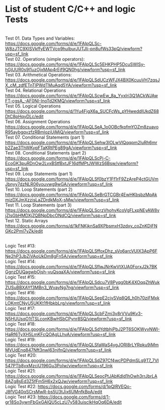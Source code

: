 # List of student C/C++ and logic Tests
<br>Test 01. Data Types and Variables:
https://docs.google.com/forms/d/e/1FAIpQLSc-W8zJTC9XISVkffyEWTVcp9hulburJUTJIi-pn8ufWs33pQ/viewform?usp=sf_link
<br>Test 02. Operations (simple operators):
https://docs.google.com/forms/d/e/1FAIpQLSc5EHKPHP5DcuSWlSy-hGjUUR0s9I1uzOjxMAp4rEjf9QN0hg/viewform?usp=sf_link
<br>Test 03. Arithmetical Operations:
https://docs.google.com/forms/d/e/1FAIpQLSdUCzWFJX4BX0KcuuVH7zqsJX_cM_zdfETnTlPWdTMuAqd5YA/viewform?usp=sf_link
<br> Test 04. Relational Operations
https://docs.google.com/forms/d/e/1FAIpQLScwEw_8a_Yyxlri3Q1ACkWJAwFT-cgsA_-AF0NI-InoTd2KMQ/viewform?usp=sf_link
<br> Test 05. Logical Operations
https://docs.google.com/forms/d/1Yu4FjgX6a_SUCFcWs_pYHweddIUkdZ68DtC8pHqyDLc/edit
<br> Test 06. Assignment Operations
https://docs.google.com/forms/d/e/1FAIpQLSeA_1o0OBcfkpfmYOZm8zuavoR95aybgqvzfzRBmloziUjMjQ/viewform?usp=sf_link
<br> Test 07. Conditional Statements (part 1)
https://docs.google.com/forms/d/e/1FAIpQLSehw3IOLwVlQqqpm2luRh6mrb2Zae3ThWKypFTaKRtPEg89gA/viewform?usp=sf_link
<br> Test 08. Conditional Statements (part 2)
https://docs.google.com/forms/d/e/1FAIpQLScPj-C-EcoGK3puRDnOw2LvxBStfBxtJF16dfMPtJWWzS6Bsw/viewform?usp=sf_link
<br> Test 09. Loop Statements (part 1)
https://docs.google.com/forms/d/e/1FAIpQLSf0bzY1Ff1rF9ZzAreP4ctGUVmJbnyy7dzNLR06youvwg9wGA/viewform?usp=sf_link
<br> Test 10. Loop Statements (part 2)
https://docs.google.com/forms/d/e/1FAIpQLSeBrGTCGBr4EwHKbsbzMpAkmizDXJmXzzisLaZDrdkMoX-sMw/viewform?usp=sf_link
<br> Test 11. Loop Statements (part 3)
https://docs.google.com/forms/d/e/1FAIpQLScrzVhohvKcoVgFLxpNEyAW8vjZIsGbHMDXjZQBNpDbcONdCQ/viewform?usp=sf_link
<br> Test 12. Static Arrays
https://docs.google.com/forms/d/1kFNKjknSa9XPbsmxH3zdxy_coZnKDjFNGKc2PmI7yZk/edit

<br>Logic Test #13:
https://docs.google.com/forms/d/e/1FAIpQLSffoxDhz_sVo6arcVUIX3ApP6FNe2hP3JbZiVAoUkDm8gFn5A/viewform?usp=sf_link
<br>Logic Test #14:
https://docs.google.com/forms/d/e/1FAIpQLSflwJNrKwVtXUA0ForxJ2k7BKGgnzDUQagwbOjsh-vuQsqaXA/viewform?usp=sf_link
<br>Logic Test #15:
https://docs.google.com/forms/d/e/1FAIpQLSdcu7V8Pyqg0bK4XOqqZhWukZUSuBBXAYf3MBn3_WvayNg7ng/viewform?usp=sf_link
<br>Logic Test #16:
https://docs.google.com/forms/d/e/1FAIpQLSepE2cjvSVq8Q6_h0h70ziFMxkLOKmtCNyU5UKKt1fHbkbLrg/viewform?usp=sf_link
<br>Logic Test #17:
https://docs.google.com/forms/d/e/1FAIpQLScbFZmi3v8rVVu9Kv3-N5HUUsqO1tTSLconKBwHSbCPynr8SQ/viewform?usp=sf_link
<br>Logic Test #18:
https://docs.google.com/forms/d/e/1FAIpQLSdYdtbhjPbJ2PT6SOKWyvNWI-HaRf6TyXH5LmKFcQOAgLLhvA/viewform?usp=sf_link
<br>Logic Test #19:
https://docs.google.com/forms/d/e/1FAIpQLSfaWaS4ygJORI8rLYRpku9iMmMVUdEnq847Nft3nwI63njfnQ/viewform?usp=sf_link
<br>Logic Test #20:
https://docs.google.com/forms/d/e/1FAIpQLSdZ97Cf4wcPDPdmSLq9T7_7VI547PTb8vxMzciU196Gu3PoIw/viewform?usp=sf_link
<br>Logic Test #21:
https://docs.google.com/forms/d/e/1FAIpQLSeocPtJAbKdld1hOwh3rrJbrLA8AZg8sEd3Z5fFm5H6x2xQJw/viewform?usp=sf_link
<br>Logic Test #22:
https://docs.google.com/forms/d/1pQIRVEQo-J8fVG40qSCrsMwR-bs5U3tJix6UMnfkBpA/edit
<br>Logic Test #23:
https://docs.google.com/forms/d/1-gr18So3ywnFbGxGAlQU5cLzU7y583uiscIkHqOq6DA/edit
